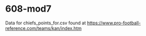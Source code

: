 # 608-mod7

Data for chiefs_points_for.csv found at https://www.pro-football-reference.com/teams/kan/index.htm
